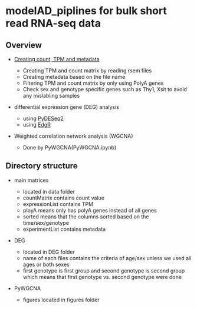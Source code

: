 # modelAD_piplines for bulk short read RNA-seq data

## Overview

- [Creating count, TPM and metadata](make_matrix.ipynb)
    - Creating TPM and count matrix by reading rsem files
    - Creating metadata based on the file name
    - Filtering TPM and count matrix by only using PolyA genes
    - Check sex and genotype specific genes such as Thy1, Xsit to avoid any mislabling samples

- differential expression gene (DEG) analysis
    - using [PyDESeq2](PyDESEq2.ipynb)
    - using [EdgR](DEG.ipynb)

- Weighted correlation network analysis (WGCNA)
    - Done by PyWGCNA(PyWGCNA.ipynb)

## Directory structure

- main matrices
    - located in data folder
    - countMatrix contains count value
    - expressionList contains TPM
    - ployA means only has polyA genes instead of all genes
    - sorted means that the columns sorted based on the time/sex/genotype
    - experimentList contains metadata
    
- DEG
    - located in DEG folder
    - name of each files contains the criteria of age/sex unless we used all ages or both sexes
    - first genotype is first group and second genotype is second group which means that first genotype vs. second genotype were done
    
- PyWGCNA
    - figures located in figures folder
